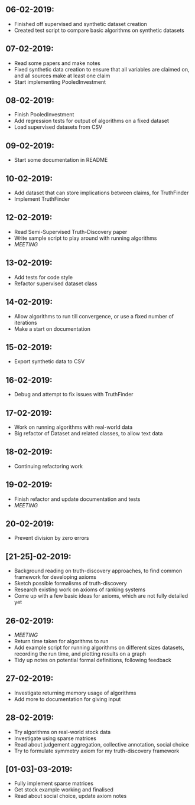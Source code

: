 06-02-2019:
-----------
* Finished off supervised and synthetic dataset creation
* Created test script to compare basic algorithms on synthetic datasets

07-02-2019:
-----------
* Read some papers and make notes
* Fixed synthetic data creation to ensure that all variables are claimed on,
  and all sources make at least one claim
* Start implementing PooledInvestment

08-02-2019:
-----------
* Finish PooledInvestment
* Add regression tests for output of algorithms on a fixed dataset
* Load supervised datasets from CSV

09-02-2019:
-----------
* Start some documentation in README

10-02-2019:
-----------
* Add dataset that can store implications between claims, for TruthFinder
* Implement TruthFinder

12-02-2019:
-----------
* Read Semi-Supervised Truth-Discovery paper
* Write sample script to play around with running algorithms
* *MEETING*

13-02-2019:
-----------
* Add tests for code style
* Refactor supervised dataset class

14-02-2019:
-----------
* Allow algorithms to run till convergence, or use a fixed number of iterations
* Make a start on documentation

15-02-2019:
-----------
* Export synthetic data to CSV

16-02-2019:
-----------
* Debug and attempt to fix issues with TruthFinder

17-02-2019:
-----------
* Work on running algorithms with real-world data
* Big refactor of Dataset and related classes, to allow text data

18-02-2019:
-----------
* Continuing refactoring work

19-02-2019:
-----------
* Finish refactor and update documentation and tests
* *MEETING*

20-02-2019:
-----------
* Prevent division by zero errors

[21-25]-02-2019:
----------------
* Background reading on truth-discovery approaches, to find common framework
  for developing axioms
* Sketch possible formalisms of truth-discovery
* Research existing work on axioms of ranking systems
* Come up with a few basic ideas for axioms, which are not fully detailed yet

26-02-2019:
-----------
* *MEETING*
* Return time taken for algorithms to run
* Add example script for running algorithms on different sizes datasets,
  recording the run time, and plotting results on a graph
* Tidy up notes on potential formal definitions, following feedback

27-02-2019:
-----------
* Investigate returning memory usage of algorithms
* Add more to documentation for giving input

28-02-2019:
-----------
* Try algorithms on real-world stock data
* Investigate using sparse matrices
* Read about judgement aggregation, collective annotation, social choice
* Try to formulate symmetry axiom for my truth-discovery framework


[01-03]-03-2019:
----------------
* Fully implement sparse matrices
* Get stock example working and finalised
* Read about social choice, update axiom notes
